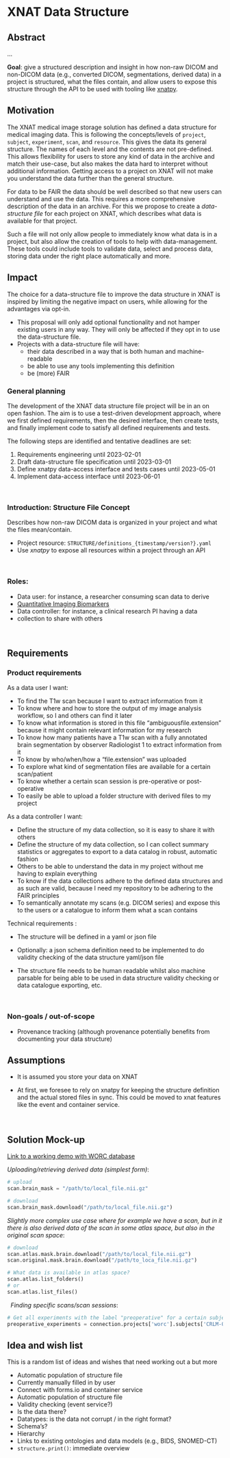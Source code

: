 # XNAT Data Structure 

## Abstract 

...

**Goal**: give a structured description and insight in how non-raw DICOM
and non-DICOM data (e.g., converted DICOM, segmentations, derived data) 
in a project is structured, what the files contain, and allow users to
expose this structure through the API to be used with tooling like 
[xnatpy](https://xnat.rtfd.io). 

## Motivation

The XNAT medical image storage solution has defined a data structure for
medical imaging data. This is following the concepts/levels of `project`,
`subject`, `experiment`, `scan`, and `resource`. This gives the data its
general structure. The names of each level and the contents are not
pre-defined. This allows flexibility for users to store any kind of data in
the archive and match their use-case, but also makes the data hard to interpret
without additional information. Getting access to a project on XNAT will not
make you understand the data further than the general structure.

For data to be FAIR the data should be well described so that new users can
understand and use the data. This requires a more comprehensive description of
the data in an archive. For this we propose to create a *data-structure file*
for each project on XNAT, which describes what data is available for that 
project.

Such a file will not only allow people to immediately know what data is in a 
project, but also allow the creation of tools to help with data-management. 
These tools could include tools to validate data, select and process data, 
storing data under the right place automatically and more.

## Impact

The choice for a data-structure file to improve the data structure in XNAT is
inspired by limiting the negative impact on users, while allowing for the 
advantages via opt-in.

* This proposal will only add optional functionality and not hamper existing
  users in any way. They will only be affected if they opt in to use the
  data-structure file.
* Projects with a data-structure file will have:
  * their data described in a way that is both human and machine-readable
  * be able to use any tools implementing this definition
  * be (more) FAIR

### General  planning

The development of the XNAT data structure file project will be in an on 
open fashion. The aim is to use a test-driven development approach, where
we first defined requirements, then the desired interface, then create tests, 
and finally implement code to satisfy all defined requirements and tests.

The following steps are identified and tentative deadlines
are set:

1. Requirements engineering until 2023-02-01
2. Draft data-structure file specification until 2023-03-01
3. Define xnatpy data-access interface and tests cases until 2023-05-01
4. Implement data-access interface until 2023-06-01


 
### Introduction: Structure File Concept 

Describes how non-raw DICOM data is organized in your project and what the 
files mean/contain. 

* Project resource: `STRUCTURE/definitions_{timestamp/version?}.yaml`  
* Use *xnatpy* to expose all resources within a project through an API 

 

### Roles: 
* Data user: for instance, a researcher consuming scan data to derive
* [Quantitative Imaging Biomarkers](https://en.wikipedia.org/wiki/Imaging_biomarker)
* Data controller: for instance, a clinical research PI having a data
* collection to share with others 

 

## Requirements 

### Product requirements 

As a data user I want: 
* To find the T1w scan because I want to extract information from it 
* To know where and how to store the output of my image analysis workflow, 
  so I and others can find it later 
* To know what information is stored in this file “ambiguousfile.extension” 
  because it might contain relevant information for my research 
* To know how many patients have a T1w scan with a fully annotated brain 
  segmentation by observer Radiologist 1 to extract information from it 
* To know by who/when/how a “file.extension” was uploaded 
* To explore what kind of segmentation files are available for a certain 
  scan/patient 
* To know whether a certain scan session is pre-operative or post-operative 
* To easily be able to upload a folder structure with derived files to my project  

As a data controller I want: 
* Define the structure of my data collection, so it is easy to share it
  with others 
* Define the structure of my data collection, so I can collect summary 
  statistics or aggregates to export to a data catalog in robust, automatic fashion 
* Others to be able to understand the data in my project without me having to
  explain everything 
* To know if the data collections adhere to the defined data structures and as
  such are valid, because I need my repository to be adhering to the FAIR principles 
* To semantically annotate my scans (e.g. DICOM series) and expose this to
  the users or a catalogue to inform them what a scan contains 

Technical requirements :
* The structure will be defined in a yaml or json file 
* Optionally: a json schema definition need to be implemented to do validity
  checking of the data structure yaml/json file 
* The structure file needs to be human readable whilst also machine parsable 
  for being able to be used in data structure validity checking or data 
  catalogue exporting, etc. 

     

### Non-goals / out-of-scope 
* Provenance tracking (although provenance potentially benefits from documenting
  your data structure)

## Assumptions 
* It is assumed you store your data on XNAT 
* At first, we foresee to rely on xnatpy for keeping the structure definition and
  the actual stored files in sync. This could be moved to xnat features like the event and container service. 

     
## Solution Mock-up

[Link to a working demo with WORC database](https://gitlab.com/radiology/infrastructure/xnatpy/-/tree/feature/data-structure-demo/xnat/tests)

*Uploading/retrieving derived data (simplest form)*: 

```python
# upload 
scan.brain_mask = "/path/to/local_file.nii.gz"

# download 
scan.brain_mask.download("/path/to/local_file.nii.gz")
```

*Slightly more complex use case where for example we have a scan, but in it there is also derived data of the scan in some atlas space, but also in the original scan space*: 

```python
# download 
scan.atlas.mask.brain.download("/path/to/local_file.nii.gz") 
scan.original.mask.brain.download("/path/to_loca_file.nii.gz") 

# What data is available in atlas space?
scan.atlas.list_folders()
# or
scan.atlas.list_files() 
```
 
*Finding specific scans/scan sessions*:
```python
# Get all experiments with the label "preoperative" for a certain subject 
preoperative_experiments = connection.projects['worc'].subjects['CRLM-002'].experiments["preoperative"] 
```

## Idea and wish list
This is a random list of ideas and wishes that need working out a but more
* Automatic population of structure file  
* Currently manually filled in by user 
* Connect with forms.io and container service 
* Automatic population of structure file 
* Validity checking (event service?) 
* Is the data there? 
* Datatypes: is the data not corrupt / in the right format? 
* Schema’s? 
* Hierarchy 
* Links to existing ontologies and data models (e.g., BIDS, SNOMED-CT)
* `structure.print()`: immediate overview 

 
